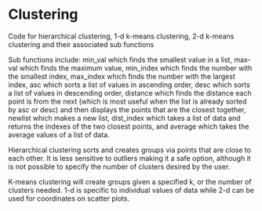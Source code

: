 # Clustering
Code for hierarchical clustering, 1-d k-means clustering, 2-d k-means clustering and their associated sub functions

Sub functions include: min_val which finds the smallest value in a list, max-val which finds the maximum value, min_index which finds the number with the smallest index, max_index which finds the number with the largest index, asc which sorts a list of values in ascending order, desc which sorts a list of values in descending order, distance which finds the distance each point is from the next (which is most useful when the list is already sorted by asc or desc) and then displays the points that are the closest together, newlist which makes a new list, dist_index which takes a list of data and returns the indexes of the two closest points, and average which takes the average values of a list of data.

Hierarchical clustering sorts and creates groups via points that are close to each other. It is less sensitive to outliers making it a safe option, although it is not possible to specify the number of clusters desired by the user.

K-means clustering will create groups given a specified k, or the number of clusters needed. 1-d is specific to individual values of data while 2-d can be used for coordinates on scatter plots. 
